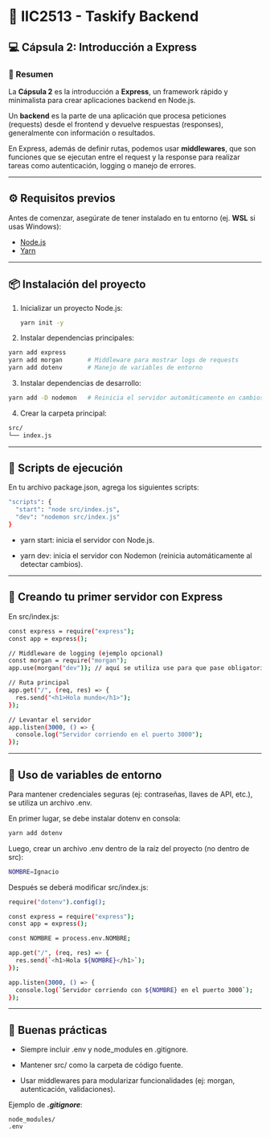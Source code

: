 # 📌 IIC2513 - Taskify Backend

## 💻 Cápsula 2: Introducción a Express

### 📖 Resumen
La **Cápsula 2** es la introducción a **Express**, un framework rápido y minimalista para crear aplicaciones backend en Node.js.  

Un **backend** es la parte de una aplicación que procesa peticiones (requests) desde el frontend y devuelve respuestas (responses), generalmente con información o resultados.  

En Express, además de definir rutas, podemos usar **middlewares**, que son funciones que se ejecutan entre el request y la response para realizar tareas como autenticación, logging o manejo de errores.

---

## ⚙️ Requisitos previos
Antes de comenzar, asegúrate de tener instalado en tu entorno (ej. **WSL** si usas Windows):

- [Node.js](https://nodejs.org/)  
- [Yarn](https://yarnpkg.com/)  

---

## 📦 Instalación del proyecto
1. Inicializar un proyecto Node.js:  
   ```bash
   yarn init -y

2. Instalar dependencias principales:

```bash
yarn add express
yarn add morgan       # Middleware para mostrar logs de requests
yarn add dotenv       # Manejo de variables de entorno
```

3. Instalar dependencias de desarrollo:

```bash
yarn add -D nodemon   # Reinicia el servidor automáticamente en cambios
```

4. Crear la carpeta principal:
```bash
src/
└── index.js
```

---
## 📜 Scripts de ejecución

En tu archivo package.json, agrega los siguientes scripts:
``` bash
"scripts": {
  "start": "node src/index.js",
  "dev": "nodemon src/index.js"
}
```


- yarn start: inicia el servidor con Node.js.

- yarn dev: inicia el servidor con Nodemon (reinicia automáticamente al detectar cambios).

---
## 🚀 Creando tu primer servidor con Express

En src/index.js:
```bash
const express = require("express");
const app = express();

// Middleware de logging (ejemplo opcional)
const morgan = require("morgan");
app.use(morgan("dev")); // aquí se utiliza use para que pase obligatoriamente por ahí una vez se recibe el mensaje

// Ruta principal
app.get("/", (req, res) => {
  res.send("<h1>Hola mundo</h1>");
});

// Levantar el servidor
app.listen(3000, () => {
  console.log("Servidor corriendo en el puerto 3000");
});
```
---
## 🔑 Uso de variables de entorno

Para mantener credenciales seguras (ej: contraseñas, llaves de API, etc.), se utiliza un archivo .env.

En primer lugar, se debe instalar dotenv en consola:
```bash
yarn add dotenv
```

Luego, crear un archivo .env dentro de la raíz del proyecto (no dentro de src):
```bash
NOMBRE=Ignacio
```

Después se deberá modificar src/index.js:
```bash
require("dotenv").config();

const express = require("express");
const app = express();

const NOMBRE = process.env.NOMBRE;

app.get("/", (req, res) => {
  res.send(`<h1>Hola ${NOMBRE}</h1>`);
});

app.listen(3000, () => {
  console.log(`Servidor corriendo con ${NOMBRE} en el puerto 3000`);
});
```
---
## 📄 Buenas prácticas

- Siempre incluir .env y node_modules en .gitignore.

- Mantener src/ como la carpeta de código fuente.

- Usar middlewares para modularizar funcionalidades (ej: morgan, autenticación, validaciones).

Ejemplo de ***.gitignore***:
```
node_modules/
.env
```